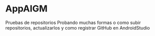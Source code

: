 # AppAIGM
Pruebas de repositorios
Probando muchas formas o como subir repositorios, actualizarlos y como registrar GitHub 
en AndroidStudio 
